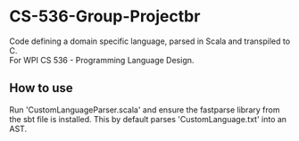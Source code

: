 # CS-536-Group-Projectbr

Code defining a domain specific language, parsed in Scala and transpiled to C.<br>
For WPI CS 536 - Programming Language Design.

## How to use
Run 'CustomLanguageParser.scala' and ensure the fastparse library from the sbt file is installed. This by default parses 'CustomLanguage.txt' into an AST.
